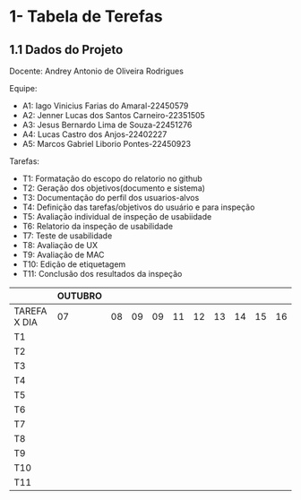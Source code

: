 # 1- Tabela de Terefas
## 1.1 Dados do Projeto

Docente: Andrey Antonio de Oliveira Rodrigues

Equipe:

* A1: Iago Vinicius Farias do Amaral-22450579
* A2: Jenner Lucas dos Santos Carneiro-22351505
* A3: Jesus Bernardo Lima de Souza-22451276
* A4: Lucas Castro dos Anjos-22402227
* A5: Marcos Gabriel Liborio Pontes-22450923

Tarefas:

* T1: Formatação do escopo do relatorio no github
* T2: Geração dos objetivos(documento e sistema)
* T3: Documentação do perfil dos usuarios-alvos
* T4: Definição das tarefas/objetivos do usuário e para inspeção
* T5: Avaliação individual de inspeção de usabiidade
* T6: Relatorio da inspeção de usabilidade
* T7: Teste de usabilidade
* T8: Avaliação de UX
* T9: Avaliação de MAC
* T10: Edição de etiquetagem
* T11: Conclusão dos resultados da inspeção

|            |  OUTUBRO  |           |            |           |           |            |            |         |         |       |
|------------|-----------|-----------|------------|-----------|-----------|------------|------------|---------|---------|-------|
|TAREFA X DIA|     07    |08         |    09      |    09     |    11     |     12     |    13      |  14     |   15    |  16   |
|  T1        |           |           |            |           |           |            |            |         |         |       |
|  T2        |           |           |            |           |           |            |            |         |         |       |
|  T3        |           |           |            |           |           |            |            |         |         |       |
|  T4        |           |           |            |           |           |            |            |         |         |       |
|  T5        |           |           |            |           |           |            |            |         |         |       |
|  T6        |           |           |            |           |           |            |            |         |         |       |
|  T7        |           |           |            |           |           |            |            |         |         |       |
|  T8        |           |           |            |           |           |            |            |         |         |       |
|  T9        |           |           |            |           |           |            |            |         |         |       |
|  T10       |           |           |            |           |           |            |            |         |         |       |
|  T11       |           |           |            |           |           |            |            |         |         |       |

